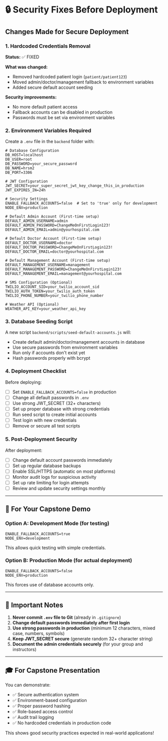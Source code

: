 # 🔒 Security Fixes Before Deployment

## Changes Made for Secure Deployment

### 1. Hardcoded Credentials Removal
**Status:** ✅ FIXED

**What was changed:**
- Removed hardcoded patient login (`patient/patient123`)
- Moved admin/doctor/management fallback to environment variables
- Added secure default account seeding

**Security improvements:**
- No more default patient access
- Fallback accounts can be disabled in production
- Passwords must be set via environment variables

### 2. Environment Variables Required

Create a `.env` file in the `backend` folder with:

```env
# Database Configuration
DB_HOST=localhost
DB_USER=root
DB_PASSWORD=your_secure_password
DB_NAME=hrsm2
DB_PORT=3306

# JWT Configuration
JWT_SECRET=your_super_secret_jwt_key_change_this_in_production
JWT_EXPIRES_IN=24h

# Security Settings
ENABLE_FALLBACK_ACCOUNTS=false  # Set to 'true' only for development
NODE_ENV=production

# Default Admin Account (First-time setup)
DEFAULT_ADMIN_USERNAME=admin
DEFAULT_ADMIN_PASSWORD=ChangeMeOnFirstLogin123!
DEFAULT_ADMIN_EMAIL=admin@yourhospital.com

# Default Doctor Account (First-time setup)
DEFAULT_DOCTOR_USERNAME=doctor
DEFAULT_DOCTOR_PASSWORD=ChangeMeOnFirstLogin123!
DEFAULT_DOCTOR_EMAIL=doctor@yourhospital.com

# Default Management Account (First-time setup)
DEFAULT_MANAGEMENT_USERNAME=management
DEFAULT_MANAGEMENT_PASSWORD=ChangeMeOnFirstLogin123!
DEFAULT_MANAGEMENT_EMAIL=management@yourhospital.com

# SMS Configuration (Optional)
TWILIO_ACCOUNT_SID=your_twilio_account_sid
TWILIO_AUTH_TOKEN=your_twilio_auth_token
TWILIO_PHONE_NUMBER=your_twilio_phone_number

# Weather API (Optional)
WEATHER_API_KEY=your_weather_api_key
```

### 3. Database Seeding Script

A new script `backend/scripts/seed-default-accounts.js` will:
- Create default admin/doctor/management accounts in database
- Use secure passwords from environment variables
- Run only if accounts don't exist yet
- Hash passwords properly with bcrypt

### 4. Deployment Checklist

Before deploying:
- [ ] Set `ENABLE_FALLBACK_ACCOUNTS=false` in production
- [ ] Change all default passwords in `.env`
- [ ] Use strong JWT_SECRET (32+ characters)
- [ ] Set up proper database with strong credentials
- [ ] Run seed script to create initial accounts
- [ ] Test login with new credentials
- [ ] Remove or secure all test scripts

### 5. Post-Deployment Security

After deployment:
- [ ] Change default account passwords immediately
- [ ] Set up regular database backups
- [ ] Enable SSL/HTTPS (automatic on most platforms)
- [ ] Monitor audit logs for suspicious activity
- [ ] Set up rate limiting for login attempts
- [ ] Review and update security settings monthly

---

## 🚀 For Your Capstone Demo

### Option A: Development Mode (for testing)
```env
ENABLE_FALLBACK_ACCOUNTS=true
NODE_ENV=development
```
This allows quick testing with simple credentials.

### Option B: Production Mode (for actual deployment)
```env
ENABLE_FALLBACK_ACCOUNTS=false
NODE_ENV=production
```
This forces use of database accounts only.

---

## 📝 Important Notes

1. **Never commit `.env` file to Git** (already in `.gitignore`)
2. **Change default passwords immediately after first login**
3. **Use strong passwords in production** (minimum 12 characters, mixed case, numbers, symbols)
4. **Keep JWT_SECRET secure** (generate random 32+ character string)
5. **Document the admin credentials securely** (for your group and instructors)

---

## 🎓 For Capstone Presentation

You can demonstrate:
- ✅ Secure authentication system
- ✅ Environment-based configuration
- ✅ Proper password hashing
- ✅ Role-based access control
- ✅ Audit trail logging
- ✅ No hardcoded credentials in production code

This shows good security practices expected in real-world applications!
